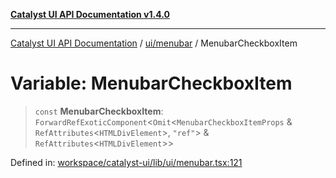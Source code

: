 [**Catalyst UI API Documentation v1.4.0**](../../../README.md)

---

[Catalyst UI API Documentation](../../../README.md) / [ui/menubar](../README.md) / MenubarCheckboxItem

# Variable: MenubarCheckboxItem

> `const` **MenubarCheckboxItem**: `ForwardRefExoticComponent`\<`Omit`\<`MenubarCheckboxItemProps` & `RefAttributes`\<`HTMLDivElement`\>, `"ref"`\> & `RefAttributes`\<`HTMLDivElement`\>\>

Defined in: [workspace/catalyst-ui/lib/ui/menubar.tsx:121](https://github.com/TheBranchDriftCatalyst/catalyst-ui/blob/main/lib/ui/menubar.tsx#L121)
